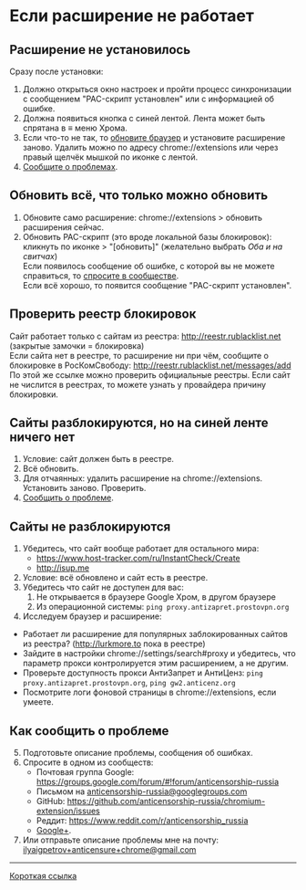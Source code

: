 # Если расширение не работает

## Расширение не установилось

Сразу после установки:

1. Должно открыться окно настроек и пройти процесс синхронизации с сообщением "PAC-скрипт установлен" или с информацией об ошибке.
2. Должна появиться кнопка с синей лентой. Лента может быть спрятана в ≡ меню Хрома.
3. Если что-то не так, то [обновите браузер](https://www.google.ru/search?q=как+обновить+google+chrome) и установите расширение заново. Удалить можно по адресу chrome://extensions или через правый щелчёк мышкой по иконке с лентой.
4. [Сообщите о проблемах](#Как-сообщить-о-проблеме).

## Обновить всё, что только можно обновить

1. Обновите само расширение: chrome://extensions > обновить расширения сейчас.
2. Обновить PAC-скрипт (это вроде локальной базы блокировок): кликнуть по иконке > "[обновить]" (желательно выбрать _Оба и на свитчах_)  
   Если появилось сообщение об ошибке, с которой вы не можете справиться, то [спросите в сообществе](#Как-сообщить-о-проблеме).  
   Если всё хорошо, то появится сообщение "PAC-скрипт установлен".

## Проверить реестр блокировок

Сайт работает только с сайтам из реестра: http://reestr.rublacklist.net (закрытые замочки = блокировка)  
Если сайта нет в реестре, то расширение ни при чём, сообщите о блокировке в РосКомСвободу:
  http://reestr.rublacklist.net/messages/add  
По этой же ссылке можно проверить официальные реестры. Если сайт не числится в реестрах, то можете узнать у провайдера причину блокировки.

## Сайты разблокируются, но на синей ленте ничего нет

1. Условие: сайт должен быть в реестре.
2. Всё обновить.
3. Для отчаянных: удалить расширение на chrome://extensions. Установить заново. Проверить.
4. [Сообщить о проблеме](#Как-сообщить-о-проблеме).

## Сайты не разблокируются

1. Убедитесь, что сайт вообще работает для остального мира:
   * https://www.host-tracker.com/ru/InstantCheck/Create
   * http://isup.me
2. Условие: всё обновлено и сайт есть в реестре.
2. Убедитесь что сайт не доступен для вас:
   1. Не открывается в браузере Google Хром, в другом браузере
   2. Из операционной системы: `ping proxy.antizapret.prostovpn.org`
5. Исследуем браузер и расширение:
  * Работает ли расширение для популярных заблокированных сайтов из реестра? (http://lurkmore.to пока в реестре)
  * Зайдите в настройки chrome://settings/search#proxy и убедитесь, что параметр прокси контролируется этим расширением, а не другим.
  * Проверьте доступность прокси АнтиЗапрет и АнтиЦенз: `ping proxy.antizapret.prostovpn.org`, `ping gw2.anticenz.org`
  * Посмотрите логи фоновой страницы в chrome://extensions, если умеете.

## Как сообщить о проблеме

5. Подготовьте описание проблемы, сообщения об ошибках.
6. Спросите в одном из сообществ:
   * Почтовая группа Google: https://groups.google.com/forum/#!forum/anticensorship-russia
   * Письмом на anticensorship-russia@googlegroups.com
   * GitHub: https://github.com/anticensorship-russia/chromium-extension/issues
   * Реддит: https://www.reddit.com/r/anticensorship_russia
   * [Google+](https://plus.google.com/communities/113037048541138220990/stream/0840196a-f974-4cc6-9c6d-060a7747b6bf).
7. Или отправьте описание проблемы мне на почту: ilyaigpetrov+anticensure+chrome@gmail.com

________

[Короткая ссылка](https://git.io/v6DJU)
